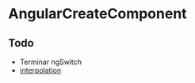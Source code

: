 # AngularCreateComponent

## Todo

- Terminar ngSwitch
- [interpolation](https://angular.io/guide/interpolation)
